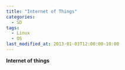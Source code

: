 ```yaml
---
title: "Internet of Things"
categories:
  - SD
tags:
  - Linux
  - OS
last_modified_at: 2013-01-03T12:00:00-10:00
---
```


**Internet of things** 